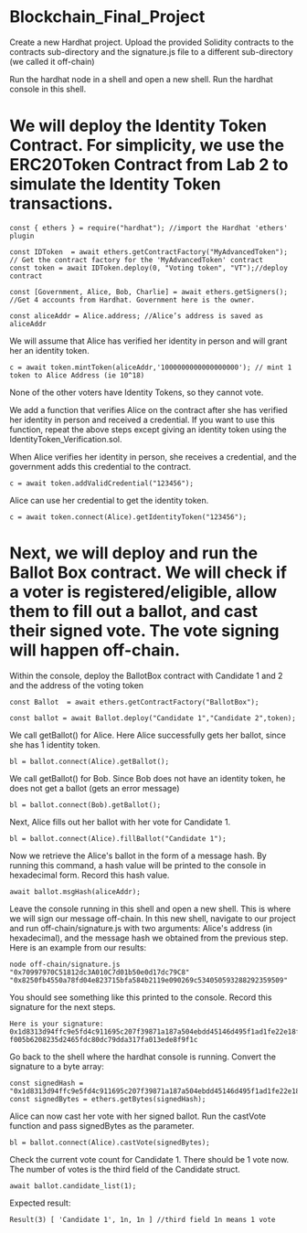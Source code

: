 # Blockchain_Final_Project

Create a new Hardhat project. Upload the provided Solidity contracts to the contracts sub-directory and the signature.js file to a different sub-directory (we called it off-chain)

Run the hardhat node in a shell and open a new shell. Run the hardhat console in this shell.

# We will deploy the Identity Token Contract. For simplicity, we use the ERC20Token Contract from Lab 2 to simulate the Identity Token transactions.
```
const { ethers } = require("hardhat"); //import the Hardhat 'ethers' plugin
```
```
const IDToken  = await ethers.getContractFactory("MyAdvancedToken"); // Get the contract factory for the 'MyAdvancedToken' contract
const token = await IDToken.deploy(0, "Voting token", "VT");//deploy contract
```
```
const [Government, Alice, Bob, Charlie] = await ethers.getSigners(); //Get 4 accounts from Hardhat. Government here is the owner.
```
```
const aliceAddr = Alice.address; //Alice’s address is saved as aliceAddr
```
We will assume that Alice has verified her identity in person and will grant her an identity token.
```
c = await token.mintToken(aliceAddr,'1000000000000000000'); // mint 1 token to Alice Address (ie 10^18)
```
None of the other voters have Identity Tokens, so they cannot vote.

We add a function that verifies Alice on the contract after she has verified her identity in person and received a credential.
If you want to use this function, repeat the above steps except giving an identity token using the IdentityToken_Verification.sol.

When Alice verifies her identity in person, she receives a credential, and the government adds this credential to the contract.
```
c = await token.addValidCredential("123456");
```
Alice can use her credential to get the identity token.
```
c = await token.connect(Alice).getIdentityToken("123456");
```


# Next, we will deploy and run the Ballot Box contract. We will check if a voter is registered/eligible, allow them to fill out a ballot, and cast their signed vote. The vote signing will happen off-chain.

Within the console, deploy the BallotBox contract with Candidate 1 and 2 and the address of the voting token

```
const Ballot  = await ethers.getContractFactory("BallotBox");
```
```
const ballot = await Ballot.deploy("Candidate 1","Candidate 2",token);
```

We call getBallot() for Alice. Here Alice successfully gets her ballot, since she has 1 identity token.
```
bl = ballot.connect(Alice).getBallot();
```

We call getBallot() for Bob. Since Bob does not have an identity token, he does not get a ballot (gets an error message)
```
bl = ballot.connect(Bob).getBallot();
```

Next, Alice fills out her ballot with her vote for Candidate 1.
```
bl = ballot.connect(Alice).fillBallot("Candidate 1");
```

Now we retrieve the Alice's ballot in the form of a message hash. By running this command, a hash value will be printed to the console in hexadecimal form. Record this hash value.
```
await ballot.msgHash(aliceAddr);
```

Leave the console running in this shell and open a new shell. This is where we will sign our message off-chain. In this new shell, navigate to our project and run off-chain/signature.js with two arguments: Alice's address (in hexadecimal), and the message hash we obtained from the previous step. Here is an example from our results:
```
node off-chain/signature.js "0x70997970C51812dc3A010C7d01b50e0d17dc79C8" "0x8250fb4550a78fd04e823715bfa584b2119e090269c534050593288292359509"
```
You should see something like this printed to the console. Record this signature for the next steps.
```
Here is your signature:  0x1d8313d94ffc9e5fd4c911695c207f39871a187a504ebdd45146d495f1ad1fe22e18f0e20b2474f43c32
f005b6208235d2465fdc80dc79dda317fa013ede8f9f1c
```

Go back to the shell where the hardhat console is running. Convert the signature to a byte array:
```
const signedHash = "0x1d8313d94ffc9e5fd4c911695c207f39871a187a504ebdd45146d495f1ad1fe22e18f0e20b2474f43c32f005b6208235d2465fdc80dc79dda317fa013ede8f9f1c"
const signedBytes = ethers.getBytes(signedHash);
```
Alice can now cast her vote with her signed ballot. Run the castVote function and pass signedBytes as the parameter.
```
bl = ballot.connect(Alice).castVote(signedBytes);
```
Check the current vote count for Candidate 1. There should be 1 vote now. The number of votes is the third field of the Candidate struct.
```
await ballot.candidate_list(1);
```
Expected result:
```
Result(3) [ 'Candidate 1', 1n, 1n ] //third field 1n means 1 vote
```


